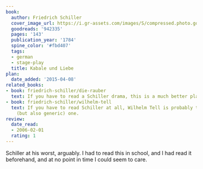 ```yaml
---
book:
  author: Friedrich Schiller
  cover_image_url: https://i.gr-assets.com/images/S/compressed.photo.goodreads.com/books/1179652398l/942335.jpg
  goodreads: '942335'
  pages: '143'
  publication_year: '1784'
  spine_color: '#fbd407'
  tags:
  - german
  - stage-play
  title: Kabale und Liebe
plan:
  date_added: '2015-04-08'
related_books:
- book: friedrich-schiller/die-rauber
  text: If you have to read a Schiller drama, this is a much better place to start.
- book: friedrich-schiller/wilhelm-tell
  text: If you have to read Schiller at all, Wilhelm Tell is probably the most entertaining
    (but also generic) one.
review:
  date_read:
  - 2006-02-01
  rating: 1
---
```


Schiller at his worst, arguably. I had to read this in school, and I had read it beforehand, and at no point in time I
could seem to care.
